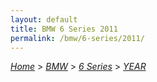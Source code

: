 ```yaml
---
layout: default
title: BMW 6 Series 2011
permalink: /bmw/6-series/2011/
---
```

[*Home*](/) > [*BMW*](/bmw/) > [*6 Series*](/bmw/6-series/) > [*YEAR*](/bmw/6-series/year/)
